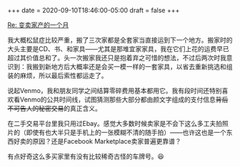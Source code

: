 +++
date = 2020-09-10T18:46:00-05:00
draft = false
+++

<a class="u-in-reply-to" href="https://dlyang.me/move-sale-log/">Re: 变卖家产的一个月</a>

我大概松鼠症比较严重，搬了三次家都是全套家当直接运到下一个地方。搬家时的大头主要是CD、书、和家具——尤其是那堆宜家家具，我在它们上花的运费早已超过其价值总和了。头一次搬家我还只是抱着弃之可惜的想法，不过后两次时我意识到：我搬到新地方后大概率还是会买一模一样的一套家具，以省去重新挑选和组装的麻烦，所以最后索性都运走了。

说起Venmo，我和朋友同学之间结算零碎费用基本都用它。我有段时间还特别喜欢看Venmo的公共时间线，试图猜测那些大部分都由颜文字组成的支付信息~~背后不可告人的秘密交易~~的真正含义。

在二手交易平台里我只用过Ebay。感觉大多数时候卖家是不会下这么多工夫拍照片的（即使有也大半只是手机上的一张模糊不清的随手拍）——也许这也是一个东西好卖的原因？还是Facebook Marketplace卖家普遍更靠谱？

有点好奇这么多买家里有没有比较稀奇古怪的车牌号。😆
